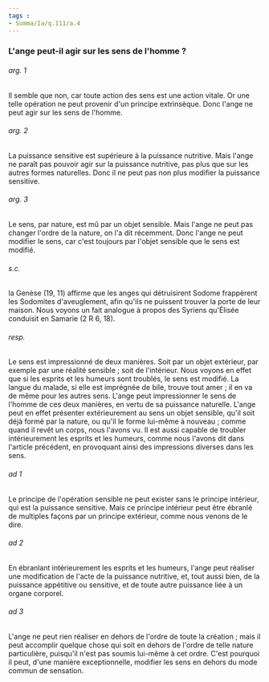 ```yaml
---
tags : 
- Summa/Ia/q.111/a.4
---
```


### L'ange peut-il agir sur les sens de l'homme ?



###### arg. 1
Il semble que non, car toute action des sens est une action vitale. Or une telle opération ne peut provenir d'un principe extrinsèque. Donc l'ange ne peut agir sur les sens de l'homme. 

###### arg. 2
La puissance sensitive est supérieure à la puissance nutritive. Mais l'ange ne paraît pas pouvoir agir sur la puissance nutritive, pas plus que sur les autres formes naturelles. Donc il ne peut pas non plus modifier la puissance sensitive. 

###### arg. 3
Le sens, par nature, est mû par un objet sensible. Mais l'ange ne peut pas changer l'ordre de la nature, on l'a dit récemment. Donc l'ange ne peut modifier le sens, car c'est toujours par l'objet sensible que le sens est modifié. 

###### s.c.
la Genèse (19, 11) affirme que les anges qui détruisirent Sodome frappèrent les Sodomites d'aveuglement, afin qu'ils ne puissent trouver la porte de leur maison. Nous voyons un fait analogue à propos des Syriens qu'Élisée conduisit en Samarie (2 R 6, 18). 

###### resp.
Le sens est impressionné de deux manières. Soit par un objet extérieur, par exemple par une réalité sensible ; soit de l'intérieur. Nous voyons en effet que si les esprits et les humeurs sont troublés, le sens est modifié. La langue du malade, si elle est imprégnée de bile, trouve tout amer ; il en va de même pour les autres sens. L'ange peut impressionner le sens de l'homme de ces deux manières, en vertu de sa puissance naturelle. L'ange peut en effet présenter extérieurement au sens un objet sensible, qu'il soit déjà formé par la nature, ou qu'il le forme lui-même à nouveau ; comme quand il revêt un corps, nous l'avons vu. Il est aussi capable de troubler intérieurement les esprits et les humeurs, comme nous l'avons dit dans l'article précédent, en provoquant ainsi des impressions diverses dans les sens. 

###### ad 1
Le principe de l'opération sensible ne peut exister sans le principe intérieur, qui est la puissance sensitive. Mais ce principe intérieur peut être ébranlé de multiples façons par un principe extérieur, comme nous venons de le dire. 

###### ad 2
En ébranlant intérieurement les esprits et les humeurs, l'ange peut réaliser une modification de l'acte de la puissance nutritive, et, tout aussi bien, de la puissance appétitive ou sensitive, et de toute autre puissance liée à un organe corporel. 

###### ad 3
L'ange ne peut rien réaliser en dehors de l'ordre de toute la création ; mais il peut accomplir quelque chose qui soit en dehors de l'ordre de telle nature particulière, puisqu'il n'est pas soumis lui-même à cet ordre. C'est pourquoi il peut, d'une manière exceptionnelle, modifier les sens en dehors du mode commun de sensation. 



